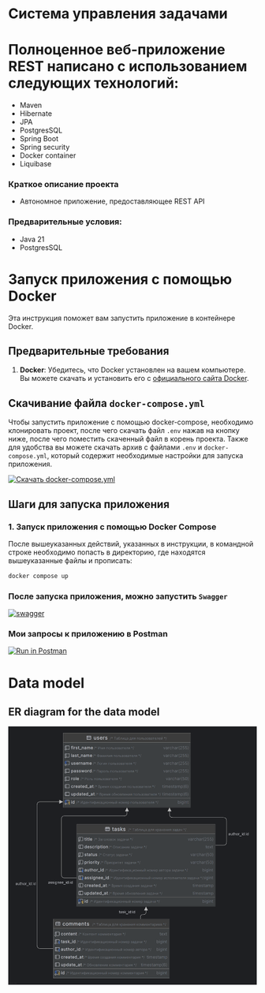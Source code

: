 # Система управления задачами

# Полноценное веб-приложение REST написано с использованием следующих технологий:

- Maven
- Hibernate
- JPA
- PostgresSQL
- Spring Boot
- Spring security
- Docker container
- Liquibase 

### Краткое описание проекта

- Автономное приложение, предоставляющее REST API

### Предварительные условия:

- Java 21
- PostgresSQL

# Запуск приложения с помощью Docker

Эта инструкция поможет вам запустить приложение в контейнере Docker.

## Предварительные требования

1. **Docker**: Убедитесь, что Docker установлен на вашем компьютере. Вы можете скачать и установить его с [официального сайта Docker](https://www.docker.com/get-started).

## Скачивание файла `docker-compose.yml`

Чтобы запустить приложение с помощью docker-compose, необходимо клонировать проект, после чего скачать файл `.env` нажав 
на кнопку ниже, после чего поместить скаченный файл в корень проекта. Также для удобства вы можете скачать архив с 
файлами `.env` и `docker-compose.yml`, который содержит необходимые настройки для запуска приложения. 

[![Скачать docker-compose.yml](https://img.shields.io/badge/Скачать%20docker--compose.yml-blue)](https://drive.google.com/drive/folders/1ztmCCncx75RUAmWTNZv3hBcFH6u-fr1M?usp=drive_link)

## Шаги для запуска приложения

### 1. Запуск приложения с помощью Docker Compose

После вышеуказанных действий, указанных в инструкции, в командной строке необходимо попасть в директорию, где находятся
вышеуказанные файлы и прописать:

```bash
docker compose up
```

### После запуска приложения, можно запустить ```Swagger```

[![swagger](https://img.shields.io/badge/Открыть%20swagger-ui-green)](http://localhost:8080/swagger-ui/index.html)

### Мои запросы к приложению в Postman

[![Run in Postman](https://run.pstmn.io/button.svg)](https://documenter.getpostman.com/view/21948648/2sAYkDMLRS)

# Data model

## ER diagram for the data model

<a href="materials/db_diagram.png">
    <img src="materials/db_diagram.png" alt="db_diagram" width="600"/>
</a>